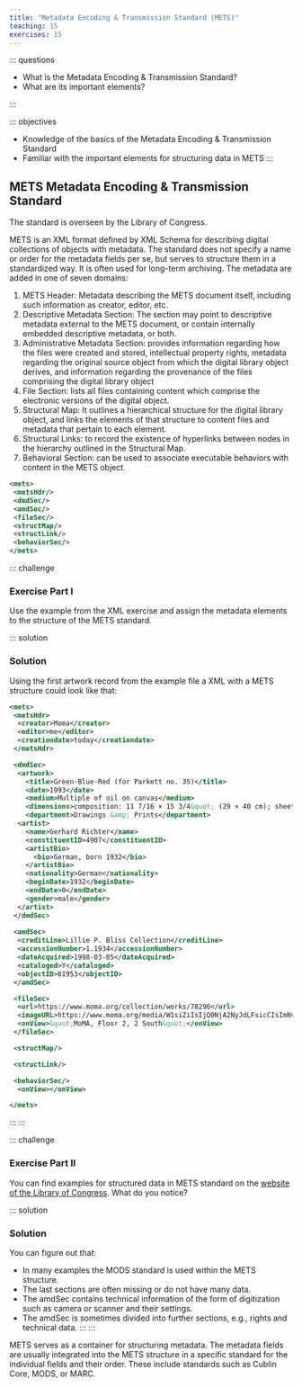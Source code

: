 ```yaml
---
title: "Metadata Encoding & Transmission Standard (METS)"
teaching: 15
exercises: 15
---
```


::: questions 

- What is the Metadata Encoding & Transmission Standard?
- What are its important elements? 

:::

::: objectives

- Knowledge of the basics of the Metadata Encoding & Transmission Standard
- Familiar with the important elements for structuring data in METS
:::

## METS Metadata Encoding & Transmission Standard

The standard is overseen by the Library of Congress.

METS is an XML format defined by XML Schema for describing digital collections of objects with metadata. The standard does not specify a name or 
order for the metadata fields per se, but serves to structure them in a standardized way. It is often used for long-term archiving. The metadata are added in one of seven domains: 

1. METS Header: Metadata describing the METS document itself, including such information as creator, editor, etc.
2. Descriptive Metadata Section: The section may point to descriptive metadata external to the METS document, or contain internally embedded descriptive metadata, or both. 
3. Administrative Metadata Section: provides information regarding how the files were created and stored, intellectual property rights, metadata regarding the original source object from which the digital library object derives, and information regarding the provenance of the files comprising the digital library object 
4. File Section: lists all files containing content which comprise the electronic versions of the digital object. 
5. Structural Map: It outlines a hierarchical structure for the digital library object, and links the elements of that structure to content files and metadata that pertain to each element.
6. Structural Links: to record the existence of hyperlinks between nodes in the hierarchy outlined in the Structural Map.
7. Behavioral Section: can be used to associate executable behaviors with content in the METS object.

```XML
<mets>
 <metsHdr/>
 <dmdSec/>
 <amdSec/>
 <fileSec/>
 <structMap/>
 <structLink/>
 <behaviorSec/>
</mets>
```
  
::: challenge

### Exercise Part I

Use the example from the XML exercise and assign the metadata elements to the structure of the METS standard. 

::: solution 

### Solution

Using the first artwork record from the example file a XML with a METS structure could look like that:   
```XML
<mets>
 <metsHdr>
  <creator>Moma</creator>
  <editor>me</editor>
  <creationdate>today</creationdate>
 </metsHdr>

 <dmdSec>
  <artwork>
    <title>Green-Blue-Red (for Parkett no. 35)</title>
    <date>1993</date>
    <medium>Multiple of oil on canvas</medium>
    <dimensions>composition: 11 7/16 × 15 3/4&quot; (29 × 40 cm); sheet: 11 3/4 × 15 3/4&quot; (29.9 × 40 cm)</dimensions>
    <department>Drawings &amp; Prints</department>
  <artist>
    <name>Gerhard Richter</name>
    <constituentID>4907</constituentID>
    <artistBio>
      <bio>German, born 1932</bio>
    </artistBio>
    <nationality>German</nationality>
    <beginDate>1932</beginDate>
    <endDate>0</endDate>
    <gender>male</gender>
  </artist>
 </dmdSec>   
    
 <amdSec>
  <creditLine>Lillie P. Bliss Collection</creditLine>
  <accessionNumber>1.1934</accessionNumber>
  <dateAcquired>1998-03-05</dateAcquired>
  <cataloged>Y</cataloged>
  <objectID>61953</objectID>
 </amdSec>

 <fileSec>
  <url>https://www.moma.org/collection/works/78296</url>
  <imageURL>https://www.moma.org/media/W1siZiIsIjQ0NjA2NyJdLFsicCIsImNvbnZlcnQiLCItcmVzaXplIDEwMjR4MTAyNFx1MDAzZSJdXQ.jpg?sha=c6bd692fa0fe0685</imageURL>
  <onView>&quot;MoMA, Floor 2, 2 South&quot;</onView>
 </fileSec>

 <structMap/>

 <structLink/>

 <behaviorSec/>
  <onView></onView>

</mets>
```
:::
:::  

::: challenge

### Exercise Part II

You can find examples for structured data in METS standard on the [website of the Library of Congress](https://www.loc.gov/standards/mets/mets-examples.html). What do you notice? 

::: solution

### Solution

You can figure out that:
- In many examples the MODS standard is used within the METS structure.
- The last sections are often missing or do not have many data.
- The amdSec contains technical information of the form of digitization such as camera or scanner and their settings.
- The amdSec is sometimes divided into further sections, e.g., rights and technical data.
:::
:::


METS serves as a container for structuring metadata. The metadata fields are usually integrated into the METS structure in a specific standard for the individual fields and their order. These include standards such as Cublin Core, MODS, or MARC.



